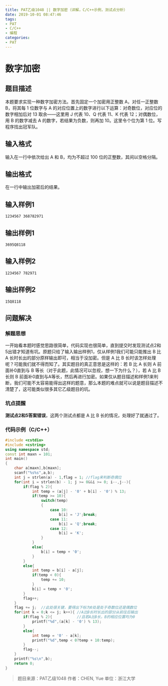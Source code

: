 ```yaml
---
title: PAT乙级1048 || 数字加密（详解，C/C++示例，测试点分析）
date: 2019-10-01 08:47:46
tags:
- PAT
- C/C++
- 编程
categories:
- PAT
---
```


# **数字加密**
## **题目描述**
本题要求实现一种数字加密方法。首先固定一个加密用正整数 A，对任一正整数 B，将其每 1 位数字与 A 的对应位置上的数字进行以下运算：对奇数位，对应位的数字相加后对 13 取余——这里用 J 代表 10、Q 代表 11、K 代表 12；对偶数位，用 B 的数字减去 A 的数字，若结果为负数，则再加 10。这里令个位为第 1 位。写程序找出冠军队。

## **输入格式**
输入在一行中依次给出 A 和 B，均为不超过 100 位的正整数，其间以空格分隔。

## **输出格式**
在一行中输出加密后的结果。
## **输入样例1**
```null
1234567 368782971
```
## **输出样例1**
```null
3695Q8118
```
## **输入样例2**
```null
1234567 782971
```
## **输出样例2**
```null
15Q8118
```

## 问题解决
### 解题思想
一开始看本题时感觉思路很简单，代码实现也很简单，直到提交时发现测试点2和5出错才知道有坑。原题只给了输入输出样例1，仅从样例1我们可能只能推出 B 比 A 长时长出的部分原样输出即可，相当于没加密。但是 A 比 B 长时该怎样处理呢？可能我们就不得而知了。其实题目的真正意思是这样的：若 B 比 A 长则 A 前面补0直到与 B 等长（对于此题，此情况可以忽视，想一下为什么？），若 A 比 B 长则 B 前面补0直到与A等长，然后再进行加密。如果仅从题目描述和样例1来判断，我们可能不太容易能得出这样的题意，那么本题的难点就可以说是题目描述不清楚了，这可能类似很多其它乙级题目的坑。

### 坑点提醒
**测试点2和5答案错误**，这两个测试点都是 A 比 B 长的情况，处理好了就通过了。

### 代码示例（C/C++）

```cpp
#include <cstdio>
#include <cstring>
using namespace std;
const int maxn = 101;
int main()
{
    char a[maxn],b[maxn];
    scanf("%s%s",a,b);
    int j = strlen(a) - 1,flag = 1; //flag来判断奇偶位
    for(int i = strlen(b) - 1; j >= 0&&i >= 0; i--,j--){
        if(flag % 2){
            int temp = (a[j] - '0' + b[i] - '0') % 13;
            if(temp >= 10){
                switch(temp)
                {
                    case 10:
                        b[i] = 'J';break;
                    case 11:
                        b[i] = 'Q';break;
                    case 12:
                        b[i] = 'K';
                }
            }
            else{
                b[i] = temp + '0';
            }
        }
        else{
            int temp = b[i] - a[j];
            if(temp < 0){
                temp += 10;
            }
            b[i] = temp + '0';
        }
        flag++;
    }
    flag += j;  //此处很关键，要得出下标为0处是处于奇数位还是偶数位
    for(int k = 0;k <= j; k++){ //A比B长时长出的部分从前往后输出
        if(flag % 2){   		//且若A比B长，B的相应位置均为0
            printf("%d",(a[k] - '0') % 13);
        }
        else{
            int temp = '0' - a[k];
            printf("%d",temp < 0?temp + 10:temp);
        }
        flag--;
    }
    printf("%s\n",b);
    return 0;
}
```
>题目来源：PAT乙级1048
>作者：CHEN, Yue
>单位：浙江大学


